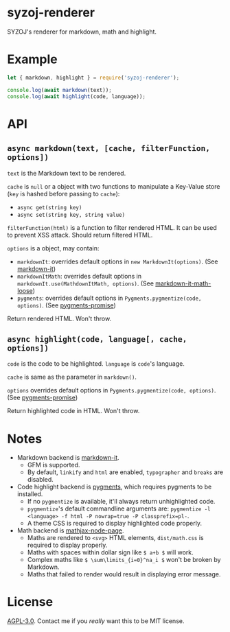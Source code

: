 # syzoj-renderer
SYZOJ's renderer for markdown, math and highlight.

# Example
```javascript
let { markdown, highlight } = require('syzoj-renderer');

console.log(await markdown(text));
console.log(await highlight(code, language));
```

# API
## `async markdown(text, [cache, filterFunction, options])`
`text` is the Markdown text to be rendered.

`cache` is `null` or a object with two functions to manipulate a Key-Value store (`key` is hashed before passing to `cache`):

* `async get(string key)`
* `async set(string key, string value)`

`filterFunction(html)` is a function to filter rendered HTML. It can be used to prevent XSS attack. Should return filtered HTML.

`options` is a object, may contain:

* `markdownIt`: overrides default options in `new MarkdownIt(options)`. (See [markdown-it](https://github.com/markdown-it/markdown-it))
* `markdownItMath`: overrides default options in `markdownIt.use(MathdownItMath, options)`. (See [markdown-it-math-loose](https://github.com/Menci/markdown-it-math-loose))
* `pygments`: overrides default options in `Pygments.pygmentize(code, options)`. (See [pygments-promise](https://github.com/Menci/pygments-promise))

Return rendered HTML. Won't throw.

## `async highlight(code, language[, cache, options])`
`code` is the code to be highlighted. `language` is `code`'s language.

`cache` is same as the parameter in `markdown()`.

`options` overrides default options in `Pygments.pygmentize(code, options)`. (See [pygments-promise](https://github.com/Menci/pygments-promise))

Return highlighted code in HTML. Won't throw.

# Notes
* Markdown backend is [markdown-it](https://github.com/markdown-it/markdown-it).
    * GFM is supported.
    * By default, `linkify` and `html` are enabled, `typographer` and `breaks` are disabled.
* Code highlight backend is [pygments](http://pygments.org), which requires pygments to be installed.
    * If no `pygmentize` is available, it'll always return unhighlighted code.
    * `pygmentize`'s default commandline arguments are: `pygmentize -l <language> -f html -P nowrap=true -P classprefix=pl-`.
    * A theme CSS is required to display highlighted code properly.
* Math backend is [mathjax-node-page](https://github.com/pkra/mathjax-node-page).
    * Maths are rendered to `<svg>` HTML elements, `dist/math.css` is required to display properly.
    * Maths with spaces within dollar sign like `$ a+b $` will work.
    * Complex maths like `$ \sum\limits_{i=0}^na_i $` won't be broken by Markdown.
    * Maths that failed to render would result in displaying error message.

# License
[AGPL-3.0](LICENSE). Contact me if you *really* want this to be MIT license.
